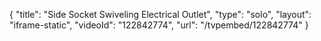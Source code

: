 {
    "title": "Side Socket Swiveling Electrical Outlet",
    "type": "solo",
    "layout": "iframe-static",
    "videoId": "122842774",
    "url": "\/tvpembed\/122842774"
}
